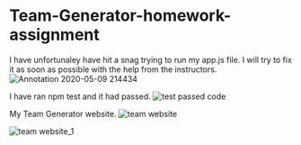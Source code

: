 # Team-Generator-homework-assignment

I have unfortunaley  have hit a snag trying to run my app.js file. I will try to fix it as soon as possible with the help from the instructors.
![Annotation 2020-05-09 214434](https://user-images.githubusercontent.com/61437470/81489102-c5f53d80-923f-11ea-8690-1a3a136e2d04.png)

I have ran npm test and it had passed.
![test passed code](https://user-images.githubusercontent.com/61437470/81489107-e7eec000-923f-11ea-9a64-9bcc766372ef.png)

My Team Generator website.
![team website](https://user-images.githubusercontent.com/61437470/81489150-68adbc00-9240-11ea-9e41-846e551568f7.png)

![team website_1](https://user-images.githubusercontent.com/61437470/81489161-8844e480-9240-11ea-9d33-a24c56552400.png)
